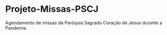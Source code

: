 # Projeto-Missas-PSCJ
 Agendamento de missas da Paróquia Sagrado Coração de Jesus durante a Pandemia.